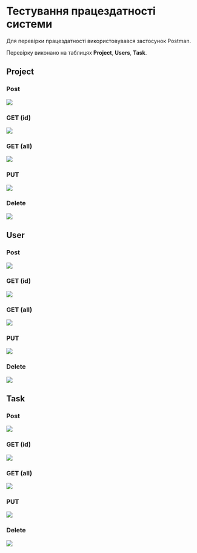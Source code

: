 # Тестування працездатності системи

Для перевірки працездатності використовувався застосунок Postman.

Перевірку виконано на таблицях **Project**, **Users**, **Task**.

## Project

### Post
![](./Images/Project_add.png)

### GET (id)
![](./Images/Project_get(id).png)

### GET (all)
![](./Images/Project_get(all).png)

### PUT
![](./Images/Project_put.png)

### Delete
![](./Images/Project_delete.png)

## User

### Post
![](./Images/User_add.png)

### GET (id)
![](./Images/User_get(id).png)

### GET (all)
![](./Images/User_get(all).png)

### PUT
![](./Images/User_put.png)

### Delete
![](./Images/User_delete.png)

## Task

### Post
![](./Images/Task_add.png)

### GET (id)
![](./Images/Task_get(id).png)

### GET (all)
![](./Images/Task_get(all).png)

### PUT
![](./Images/Task_put.png)

### Delete
![](./Images/Task_delete.png)